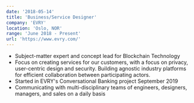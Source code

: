```yaml
---
date: '2018-05-14'
title: 'Business/Service Designer'
company: 'EVRY'
location: 'Oslo, NOR'
range: 'June 2018 - Present'
url: 'https://www.evry.com/'
---
```


- Subject-matter expert and concept lead for Blockchain Technology
- Focus on creating services for our customers, with a focus on privacy, user-centric design and security. Building agnostic industry platforms for efficient collaboration between participating actors.
- Started in EVRY's Conversational Banking project September 2019
- Communicating with multi-disciplinary teams of engineers, designers, managers, and sales on a daily basis
